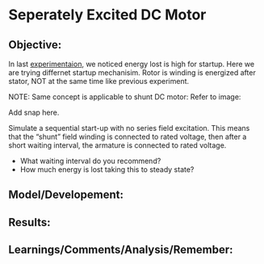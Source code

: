 # Seperately Excited DC Motor

## Objective: 

In last [experimentaion](https://github.com/VishalDevnale/ControlSystem/tree/master/ElectricMachines/DC_Motors/01_SeperatelyExcitedDCMotor/01_AbruptStart), we noticed energy lost is high for startup.
Here we are trying differnet startup mechanisim. Rotor is winding is energized after stator, NOT at the same time like previous experiment.

NOTE: Same concept is applicable to shunt DC motor: Refer to image:

Add snap here.

Simulate a sequential start-up with no series field excitation. This means that the “shunt” field winding is connected to rated voltage, then after a short waiting interval, the armature is connected to rated voltage. 

* What waiting interval do you recommend? 
* How much energy is lost taking this to steady state?

## Model/Developement:

## Results:

## Learnings/Comments/Analysis/Remember:

 


